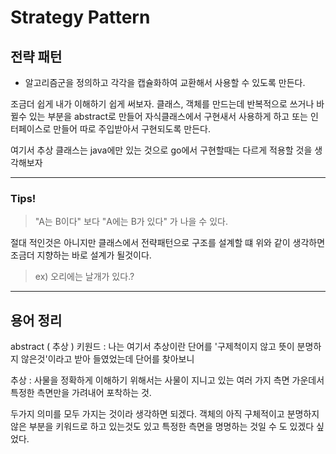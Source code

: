 # Strategy Pattern

## 전략 패턴

-   알고리즘군을 정의하고 각각을 캡슐화하여 교환해서 사용할 수 있도록 만든다.

조금더 쉽게 내가 이해하기 쉽게 써보자.
클래스, 객체를 만드는데 반복적으로 쓰거나 바뀔수 있는 부분을 abstract로 만들어 자식클래스에서 구현새서 사용하게 하고
또는 인터페이스로 만들어 따로 주입받아서 구현되도록 만든다.

여기서 추상 클래스는 java에만 있는 것으로 go에서 구현할때는 다르게 적용할 것을 생각해보자

---

### Tips!

> "A는 B이다" 보다 "A에는 B가 있다" 가 나을 수 있다.

절대 적인것은 아니지만 클래스에서 전략패턴으로 구조를 설계할 떄 위와 같이 생각하면 조금더
지향하는 바로 설계가 될것이다.

> ex) 오리에는 날개가 있다.?

---

## 용어 정리

abstract ( 추상 ) 키원드 : 나는 여기서 추상이란 단어를 '구제척이지 않고 뜻이 분명하지 않은것'이라고 받아 들였었는데 단어를 찾아보니

추상 : 사물을 정확하게 이해하기 위해서는 사물이 지니고 있는 여러 가지 측면 가운데서 특정한 측면만을 가려내어 포착하는 것.

두가지 의미를 모두 가지는 것이라 생각하면 되겠다. 객체의 아직 구체적이고 분명하지 않은 부분을 키워드로 하고 있는것도 있고 특정한 측면을 명명하는 것일 수 도 있겠다 싶었다.

